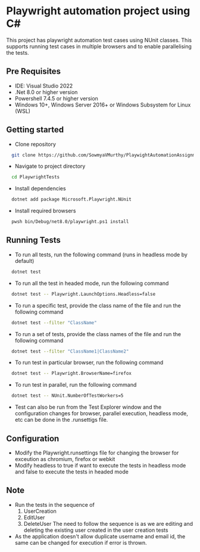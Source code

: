 
# Playwright automation project using C#

This project has playwright automation test cases using NUnit classes. This supports running test cases in multiple browsers and to enable parallelising the tests.


##  Pre Requisites
- IDE: Visual Studio 2022
- .Net 8.0 or higher version
- Powershell 7.4.5 or higher version
- Windows 10+, Windows Server 2016+ or Windows Subsystem for Linux (WSL)

## Getting started
- Clone repository
```bash
  git clone https://github.com/SowmyaVMurthy/PlaywightAutomationAssignment.git
```
- Navigate to project directory
```bash
  cd PlaywrightTests
```
- Install dependencies
```bash
  dotnet add package Microsoft.Playwright.NUnit
```
- Install required browsers
```bash
  pwsh bin/Debug/net8.0/playwright.ps1 install
```
## Running Tests

- To run all tests, run the following command (runs in headless mode by default)

```bash
  dotnet test
```
- To run all the test in headed mode, run the following command
```bash
  dotnet test -- Playwright.LaunchOptions.Headless=false
```
- To run a specific test, provide the class name of the file and run the following command
```bash
  dotnet test --filter "ClassName"
```
- To run a set of tests, provide the class names of the file and run the following command
```bash
  dotnet test --filter "ClassName1|ClassName2"
```
- To run test in particular browser, run the following command
```bash
  dotnet test -- Playwright.BrowserName=firefox
```
- To run test in parallel, run the following command
```bash
  dotnet test -- NUnit.NumberOfTestWorkers=5
```
- Test can also be run from the Test Explorer window and the configuration changes for browser, parallel execution, headless mode, etc can be done in the .runsettigs file.


## Configuration
- Modify the Playwright.runsettings file for changing the browser for exceution as chromium, firefox or webkit
- Modify headless to true if want to execute the tests in headless mode and false to execute the tests in headed mode
## Note
- Run the tests in the sequence of 
    1. UserCreation
    2. EditUser
    3. DeleteUser
  The need to follow the sequence is as we are editing and deleting the existing user created in the user creation tests
- As the application doesn't allow duplicate username and email id, the same can be changed for execution if error is thrown.
